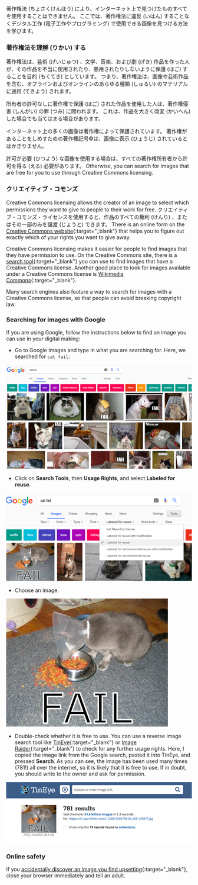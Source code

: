 著作権法 (ちょさくけんほう) により、インターネット上で見つけたものすべてを使用することはできません。 ここでは、著作権法に違反 (いはん) することなくデジタル工作 (電子工作やプログラミング) で使用できる画像を見つける方法を学びます。

### 著作権法を理解 (りかい) する

著作権法は、芸術 (げいじゅつ) 、文学、音楽、および劇 (げき) 作品を作った人が、その作品を不当に使用されたり、悪用されたりしないように保護 (ほご) することを目的 (もくてき) としています。 つまり、著作権法は、画像や芸術作品を含む、オフラインおよびオンラインのあらゆる種類 (しゅるい) のマテリアルに適用 (てきよう) されます。

所有者の許可なしに著作権で保護 (ほご) された作品を使用した人は、著作権侵害 (しんがい) の罪 (つみ) に問われます。 これは、作品を大きく改変 (かいへん) した場合でも当てはまる場合があります。

インターネット上の多くの画像は著作権によって保護されています。 著作権があることをしめすための著作権記号©は、画像に表示 (ひょうじ) されているとはかぎりません。

許可が必要 (ひつよう) な画像を使用する場合は、すべての著作権所有者から許可を得る (える) 必要があります。 Otherwise, you can search for images that are free for you to use through Creative Commons licensing.

### クリエイティブ・コモンズ

Creative Commons licensing allows the creator of an image to select which permissions they want to give to people to their work for free. クリエイティブ・コモンズ・ライセンスを使用すると、作品のすべての権利 (けんり) 、またはその一部のみを譲渡 (じょうと) できます。 There is an online form on the [Creative Commons website](https://creativecommons.org/){:target="_blank"} that helps you to figure out exactly which of your rights you want to give away.

Creative Commons licensing makes it easier for people to find images that they have permission to use. On the Creative Commons site, there is a [search tool](https://search.creativecommons.org/){:target="_blank"} you can use to find images that have a Creative Commons license. Another good place to look for images available under a Creative Commons license is [Wikimedia Commons](https://commons.wikimedia.org/wiki/Main_Page){:target="_blank"}.

Many search engines also feature a way to search for images with a Creative Commons license, so that people can avoid breaking copyright law.

### Searching for images with Google

If you are using Google, follow the instructions below to find an image you can use in your digital making:

+ Go to Google Images and type in what you are searching for. Here, we searched for `cat fail`:

![Cat Fail Search](images/catfailsearch.png)

+ Click on **Search Tools**, then **Usage Rights**, and select **Labeled for reuse**.

![Labeled for Reuse](images/labeledforreuse.png)

+ Choose an image.

![Cat Fail](images/catfail.png)

+ Double-check whether it is free to use. You can use a reverse image search tool like [TinEye](https://www.tineye.com/){:target="_blank"} or [Image Raider](https://www.imageraider.com/){:target="_blank"} to check for any further usage rights. Here, I copied the image link from the Google search, pasted it into TinEye, and pressed **Search**. As you can see, the image has been used many times (781!) all over the internet, so it is likely that it is free to use. If in doubt, you should write to the owner and ask for permission.

![Reverse Search](images/reversesearch.png)

### Online safety

If you [accidentally discover an image you find upsetting](https://www.thinkuknow.co.uk/11_13/Need-advice/Things-you-see-online/){:target="_blank"}, close your browser immediately and tell an adult.